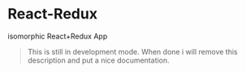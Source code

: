 # React-Redux
isomorphic React+Redux App

> This is still in development mode.
> When done i will remove this description and put a nice documentation.
